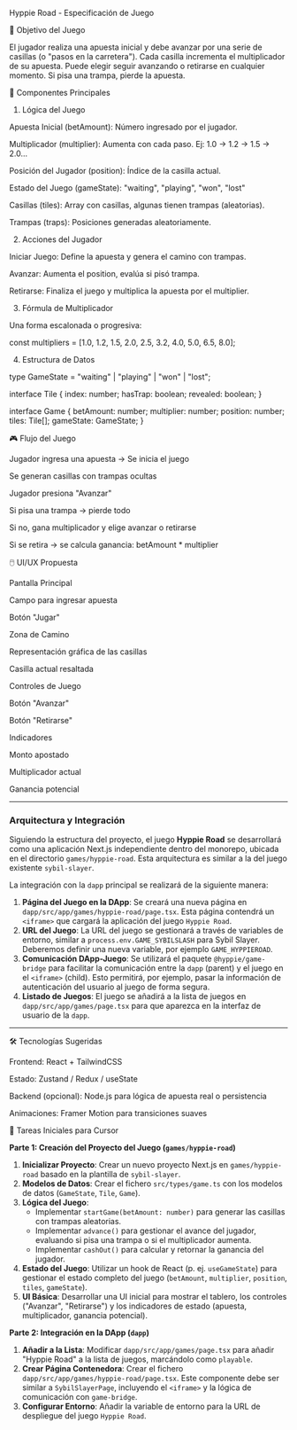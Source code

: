 Hyppie Road - Especificación de Juego

🎯 Objetivo del Juego

El jugador realiza una apuesta inicial y debe avanzar por una serie de casillas (o "pasos en la carretera"). Cada casilla incrementa el multiplicador de su apuesta. Puede elegir seguir avanzando o retirarse en cualquier momento. Si pisa una trampa, pierde la apuesta.

🧩 Componentes Principales

1. Lógica del Juego

Apuesta Inicial (betAmount): Número ingresado por el jugador.

Multiplicador (multiplier): Aumenta con cada paso. Ej: 1.0 → 1.2 → 1.5 → 2.0...

Posición del Jugador (position): Índice de la casilla actual.

Estado del Juego (gameState): "waiting", "playing", "won", "lost"

Casillas (tiles): Array con casillas, algunas tienen trampas (aleatorias).

Trampas (traps): Posiciones generadas aleatoriamente.

2. Acciones del Jugador

Iniciar Juego: Define la apuesta y genera el camino con trampas.

Avanzar: Aumenta el position, evalúa si pisó trampa.

Retirarse: Finaliza el juego y multiplica la apuesta por el multiplier.

3. Fórmula de Multiplicador

Una forma escalonada o progresiva:

const multipliers = [1.0, 1.2, 1.5, 2.0, 2.5, 3.2, 4.0, 5.0, 6.5, 8.0];

4. Estructura de Datos

type GameState = "waiting" | "playing" | "won" | "lost";

interface Tile {
  index: number;
  hasTrap: boolean;
  revealed: boolean;
}

interface Game {
  betAmount: number;
  multiplier: number;
  position: number;
  tiles: Tile[];
  gameState: GameState;
}

🎮 Flujo del Juego

Jugador ingresa una apuesta → Se inicia el juego

Se generan casillas con trampas ocultas

Jugador presiona "Avanzar"

Si pisa una trampa → pierde todo

Si no, gana multiplicador y elige avanzar o retirarse

Si se retira → se calcula ganancia: betAmount * multiplier

🖱️ UI/UX Propuesta

Pantalla Principal

Campo para ingresar apuesta

Botón "Jugar"

Zona de Camino

Representación gráfica de las casillas

Casilla actual resaltada

Controles de Juego

Botón "Avanzar"

Botón "Retirarse"

Indicadores

Monto apostado

Multiplicador actual

Ganancia potencial

---

### Arquitectura y Integración

Siguiendo la estructura del proyecto, el juego **Hyppie Road** se desarrollará como una aplicación Next.js independiente dentro del monorepo, ubicada en el directorio `games/hyppie-road`. Esta arquitectura es similar a la del juego existente `sybil-slayer`.

La integración con la `dapp` principal se realizará de la siguiente manera:

1.  **Página del Juego en la DApp**: Se creará una nueva página en `dapp/src/app/games/hyppie-road/page.tsx`. Esta página contendrá un `<iframe>` que cargará la aplicación del juego `Hyppie Road`.
2.  **URL del Juego**: La URL del juego se gestionará a través de variables de entorno, similar a `process.env.GAME_SYBILSLASH` para Sybil Slayer. Deberemos definir una nueva variable, por ejemplo `GAME_HYPPIEROAD`.
3.  **Comunicación DApp-Juego**: Se utilizará el paquete `@hyppie/game-bridge` para facilitar la comunicación entre la `dapp` (parent) y el juego en el `<iframe>` (child). Esto permitirá, por ejemplo, pasar la información de autenticación del usuario al juego de forma segura.
4.  **Listado de Juegos**: El juego se añadirá a la lista de juegos en `dapp/src/app/games/page.tsx` para que aparezca en la interfaz de usuario de la `dapp`.

---

🛠️ Tecnologías Sugeridas

Frontend: React + TailwindCSS

Estado: Zustand / Redux / useState

Backend (opcional): Node.js para lógica de apuesta real o persistencia

Animaciones: Framer Motion para transiciones suaves

🚧 Tareas Iniciales para Cursor

**Parte 1: Creación del Proyecto del Juego (`games/hyppie-road`)**

1.  **Inicializar Proyecto**: Crear un nuevo proyecto Next.js en `games/hyppie-road` basado en la plantilla de `sybil-slayer`.
2.  **Modelos de Datos**: Crear el fichero `src/types/game.ts` con los modelos de datos (`GameState`, `Tile`, `Game`).
3.  **Lógica del Juego**:
    *   Implementar `startGame(betAmount: number)` para generar las casillas con trampas aleatorias.
    *   Implementar `advance()` para gestionar el avance del jugador, evaluando si pisa una trampa o si el multiplicador aumenta.
    *   Implementar `cashOut()` para calcular y retornar la ganancia del jugador.
4.  **Estado del Juego**: Utilizar un hook de React (p. ej. `useGameState`) para gestionar el estado completo del juego (`betAmount`, `multiplier`, `position`, `tiles`, `gameState`).
5.  **UI Básica**: Desarrollar una UI inicial para mostrar el tablero, los controles ("Avanzar", "Retirarse") y los indicadores de estado (apuesta, multiplicador, ganancia potencial).

**Parte 2: Integración en la DApp (`dapp`)**

1.  **Añadir a la Lista**: Modificar `dapp/src/app/games/page.tsx` para añadir "Hyppie Road" a la lista de juegos, marcándolo como `playable`.
2.  **Crear Página Contenedora**: Crear el fichero `dapp/src/app/games/hyppie-road/page.tsx`. Este componente debe ser similar a `SybilSlayerPage`, incluyendo el `<iframe>` y la lógica de comunicación con `game-bridge`.
3.  **Configurar Entorno**: Añadir la variable de entorno para la URL de despliegue del juego `Hyppie Road`.